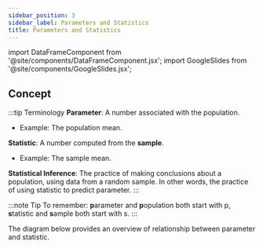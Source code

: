 ```yaml
---
sidebar_position: 3
sidebar_label: Parameters and Statistics
title: Parameters and Statistics
---
```


import DataFrameComponent from '@site/components/DataFrameComponent.jsx';
import GoogleSlides from '@site/components/GoogleSlides.jsx';

## Concept

:::tip Terminology
**Parameter**: A number associated with the population.
- Example: The population mean.

**Statistic**: A number computed from the **sample**. 
- Example: The sample mean.

**Statistical Inference**: The practice of making conclusions about a population, using data from a random sample. In other words, the practice of using statistic to predict parameter.
:::

:::note Tip
To remember: **p**arameter and **p**opulation both start with p, **s**tatistic and **s**ample both start with s.
:::

The diagram below provides an overview of relationship between parameter and statistic. 

